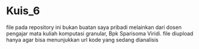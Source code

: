 # Kuis_6
file pada repository ini bukan buatan saya pribadi melainkan dari dosen pengajar mata kuliah komputasi granular, Bpk Sparisoma Viridi. file diupload hanya agar bisa menunjukkan url kode yang sedang dianalisis
